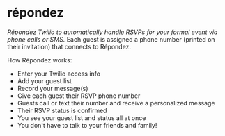 répondez
========

_Répondez Twilio to automatically handle RSVPs for your formal event via phone calls or SMS._
Each guest is assigned a phone number (printed on their invitation) that connects to Répondez.

How Répondez works:

- Enter your Twilio access info
- Add your guest list
- Record your message(s)
- Give each guest their RSVP phone number
- Guests call or text their number and receive a personalized message
- Their RSVP status is confirmed
- You see your guest list and status all at once
- You don't have to talk to your friends and family!

